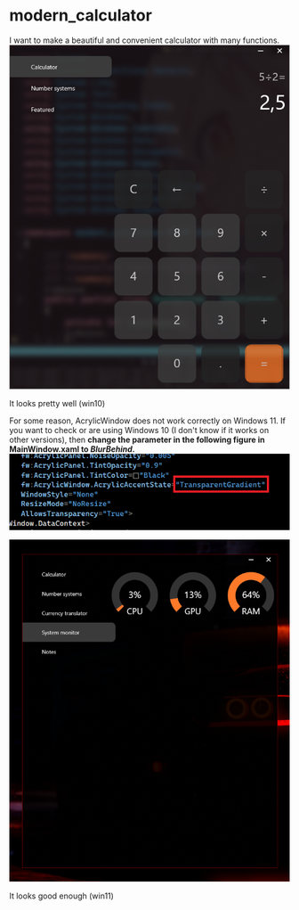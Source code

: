 # modern_calculator
I want to make a beautiful and convenient calculator with many functions.
![alt text](./img/window.png)

It looks pretty well (win10)

For some reason, AcrylicWindow does not work correctly on Windows 11. If you want to check or are using Windows 10 (I don't know if it works on other versions), then **change the parameter in the following figure in MainWindow.xaml to _BlurBehind_.**
![alt text](./img/toBlurBehind.png)

![alt text](./img/win11.png)

It looks good enough (win11)
